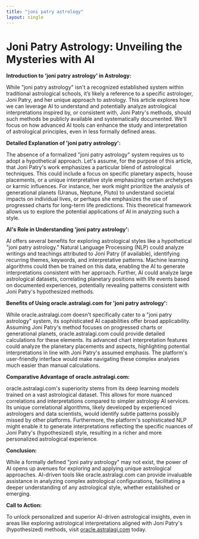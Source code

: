 ```yaml
---
title: "joni patry astrology"
layout: single
---
```


# Joni Patry Astrology: Unveiling the Mysteries with AI

**Introduction to 'joni patry astrology' in Astrology:**

While "joni patry astrology" isn't a recognized established system within traditional astrological schools, it’s likely a reference to a specific astrologer, Joni Patry, and her unique approach to astrology. This article explores how we can leverage AI to understand and potentially analyze astrological interpretations inspired by, or consistent with, Joni Patry's methods, should such methods be publicly available and systematically documented.  We'll focus on how advanced AI tools can enhance the study and interpretation of astrological principles, even in less formally defined areas.

**Detailed Explanation of 'joni patry astrology':**

The absence of a formalized "joni patry astrology" system requires us to adopt a hypothetical approach.  Let's assume, for the purpose of this article, that Joni Patry's work emphasizes a particular blend of astrological techniques.  This could include a focus on specific planetary aspects, house placements, or a unique interpretative style emphasizing certain archetypes or karmic influences. For instance,  her work might prioritize the analysis of generational planets (Uranus, Neptune, Pluto) to understand societal impacts on individual lives, or perhaps she emphasizes the use of progressed charts for long-term life predictions.  This theoretical framework allows us to explore the potential applications of AI in analyzing such a style.


**AI's Role in Understanding 'joni patry astrology':**

AI offers several benefits for exploring astrological styles like a hypothetical "joni patry astrology."  Natural Language Processing (NLP) could analyze writings and teachings attributed to Joni Patry (if available), identifying recurring themes, keywords, and interpretative patterns. Machine learning algorithms could then be trained on this data, enabling the AI to generate interpretations consistent with her approach.  Further, AI could analyze large astrological datasets, correlating planetary positions with life events based on documented experiences, potentially revealing patterns consistent with Joni Patry's hypothesized methods.

**Benefits of Using oracle.astralagi.com for 'joni patry astrology':**

While oracle.astralagi.com doesn't specifically cater to a "joni patry astrology" system, its sophisticated AI capabilities offer broad applicability.  Assuming Joni Patry's method focuses on progressed charts or generational planets, oracle.astralagi.com could provide detailed calculations for these elements. Its advanced chart interpretation features could analyze the planetary placements and aspects, highlighting potential interpretations in line with Joni Patry's assumed emphasis.  The platform's user-friendly interface would make navigating these complex analyses much easier than manual calculations.

**Comparative Advantage of oracle.astralagi.com:**

oracle.astralagi.com's superiority stems from its deep learning models trained on a vast astrological dataset. This allows for more nuanced correlations and interpretations compared to simpler astrology AI services.  Its unique correlational algorithms, likely developed by experienced astrologers and data scientists, would identify subtle patterns possibly missed by other platforms.  Furthermore, the platform's sophisticated NLP might enable it to generate interpretations reflecting the specific nuances of Joni Patry's (hypothesized) style, resulting in a richer and more personalized astrological experience.


**Conclusion:**

While a formally defined "joni patry astrology" may not exist, the power of AI opens up avenues for exploring and applying unique astrological approaches.  AI-driven tools like oracle.astralagi.com can provide invaluable assistance in analyzing complex astrological configurations, facilitating a deeper understanding of any astrological style, whether established or emerging.

**Call to Action:**

To unlock personalized and superior AI-driven astrological insights, even in areas like exploring astrological interpretations aligned with Joni Patry's (hypothesized) methods, visit [oracle.astralagi.com](https://oracle.astralagi.com) today.